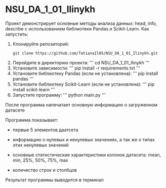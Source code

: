 # NSU_DA_1_01_Ilinykh
Проект демонстрирует основные методы анализа данных: head, info, describe с использованием библиотеки Pandas и Scikit-Learn.
Как запустить:
1. Клонируйте репозиторий:
   ```
   git clone https://github.com/TatianaIl05/NSU_DA_1_01_Ilinykh.git
   ```
2. Перейдите в  директорию проекта:
   '''
   cd NSU_DA_1_01_Ilinykh
   '''
3. Установите зависимости:
  '''
   pip install -r requirements.txt
   '''
4. Установите библиотеку Pandas (если не установлена):
   '''
   pip install pandas
   '''
5. Установите библиотеку Scikit-Learn (если не установлена):
   '''
    pip install scikit-learn
    '''
6. Запустите программу:
    '''
    python main.py
    '''

После программа напечатает основную информацию о загруженном датасете

Программа показывает:

* первые 5 элементов даатсета

* информацию о нулевых и ненулевых значениях, а так же о типах этих ненулевых значений

* основные статистические характеристики колонок датасета: mean, min, 25%, 50%, 75%, max

* количество строк и столбцов

Результат программы выводится в терминал
